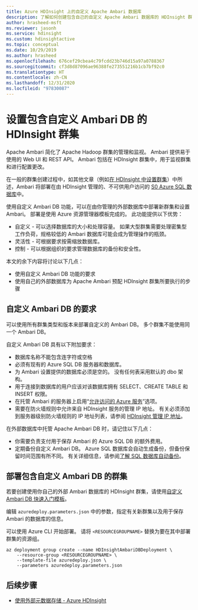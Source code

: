 ```yaml
---
title: Azure HDInsight 上的自定义 Apache Ambari 数据库
description: 了解如何创建包含自己的自定义 Apache Ambari 数据库的 HDInsight 群集。
author: hrasheed-msft
ms.reviewer: jasonh
ms.service: hdinsight
ms.custom: hdinsightactive
ms.topic: conceptual
ms.date: 10/29/2019
ms.author: hrasheed
ms.openlocfilehash: 676cef29cbea4c79fcdd23b746d15a97a0788367
ms.sourcegitcommit: cf3d8d87096ae96388fe273551216b1cb7bf92c0
ms.translationtype: HT
ms.contentlocale: zh-CN
ms.lasthandoff: 12/31/2020
ms.locfileid: "97830087"
---
```

# <a name="set-up-hdinsight-clusters-with-a-custom-ambari-db"></a>设置包含自定义 Ambari DB 的 HDInsight 群集

Apache Ambari 简化了 Apache Hadoop 群集的管理和监视。 Ambari 提供易于使用的 Web UI 和 REST API。 Ambari 包括在 HDInsight 群集中，用于监视群集和进行配置更改。

在一般的群集创建过程中，如其他文章（例如[在 HDInsight 中设置群集](hdinsight-hadoop-provision-linux-clusters.md)）中所述，Ambari 将部署在由 HDInsight 管理的、不可供用户访问的 [S0 Azure SQL 数据库](../azure-sql/database/resource-limits-dtu-single-databases.md#standard-service-tier)中。

使用自定义 Ambari DB 功能，可以在由你管理的外部数据库中部署新群集和设置 Ambari。 部署是使用 Azure 资源管理器模板完成的。 此功能提供以下优势：

- 自定义 - 可以选择数据库的大小和处理容量。 如果大型群集需要处理密集型工作负荷，规格较低的 Ambari 数据库可能会成为管理操作的瓶颈。
- 灵活性 - 可根据要求按需缩放数据库。
- 控制 - 可以根据组织的要求管理数据库的备份和安全性。

本文的余下内容将讨论以下几点：

- 使用自定义 Ambari DB 功能的要求
- 使用自己的外部数据库为 Apache Ambari 预配 HDInsight 群集所要执行的步骤

## <a name="custom-ambari-db-requirements"></a>自定义 Ambari DB 的要求

可以使用所有群集类型和版本来部署自定义的 Ambari DB。 多个群集不能使用同一个 Ambari DB。

自定义 Ambari DB 具有以下附加要求：

- 数据库名称不能包含连字符或空格
- 必须有现有的 Azure SQL DB 服务器和数据库。
- 为 Ambari 设置提供的数据库必须是空的。 没有任何表采用默认的 dbo 架构。
- 用于连接到数据库的用户应该对该数据库拥有 SELECT、CREATE TABLE 和 INSERT 权限。
- 在托管 Ambari 的服务器上启用“[允许访问的 Azure 服务](../azure-sql/database/vnet-service-endpoint-rule-overview.md#azure-portal-steps)”选项。
- 需要在防火墙规则中允许来自 HDInsight 服务的管理 IP 地址。 有关必须添加到服务器级别防火墙规则的 IP 地址列表，请参阅 [HDInsight 管理 IP 地址](hdinsight-management-ip-addresses.md)。

在外部数据库中托管 Apache Ambari DB 时，请记住以下几点：

- 你需要负责支付用于保存 Ambari 的 Azure SQL DB 的额外费用。
- 定期备份自定义 Ambari DB。 Azure SQL 数据库会自动生成备份，但备份保留时间范围有所不同。 有关详细信息，请参阅[了解 SQL 数据库自动备份](../azure-sql/database/automated-backups-overview.md)。

## <a name="deploy-clusters-with-a-custom-ambari-db"></a>部署包含自定义 Ambari DB 的群集

若要创建使用你自己的外部 Ambari 数据库的 HDInsight 群集，请使用[自定义 Ambari DB 快速入门模板](https://github.com/Azure/azure-quickstart-templates/tree/master/101-hdinsight-custom-ambari-db)。

编辑 `azuredeploy.parameters.json` 中的参数，指定有关新群集以及用于保存 Ambari 的数据库的信息。

可以使用 Azure CLI 开始部署。 请将 `<RESOURCEGROUPNAME>` 替换为要在其中部署群集的资源组。

```azurecli
az deployment group create --name HDInsightAmbariDBDeployment \
    --resource-group <RESOURCEGROUPNAME> \
    --template-file azuredeploy.json \
    --parameters azuredeploy.parameters.json
```

## <a name="next-steps"></a>后续步骤

- [使用外部元数据存储 - Azure HDInsight](hdinsight-use-external-metadata-stores.md)